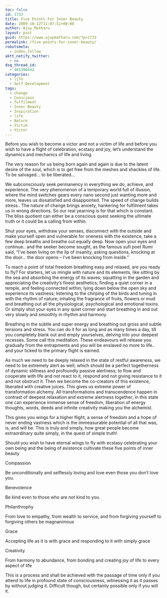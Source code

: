 ```yaml
---
toc: false
id: 1733
title: Five Points For Inner Beauty
date: 2009-10-12T11:07:51+00:00
author: Ajay Matharu
layout: post
guid: https://www.ajaymatharu.com/?p=1733
permalink: /five-points-for-inner-beauty/
robotsmeta:
  - index,follow
aktt_notify_twitter:
  - no
dsq_thread_id:
  - 465390442
categories:
  - life
  - Self Development
tags:
  - change
  - Conscious
  - fulfilment
  - Inner Beauty
  - Inspiration
  - life
  - Nature
  - Victim
  - Victor
---
```

Before you wish to become a victor and not a victim of life and before you wish to have a flight of celebration, ecstasy and joy, let&#8217;s understand the dynamics and mechanics of life and living.

The very reason for us being born again and again is due to the latent desire of the soul, which is to get free from the meshes and shackles of life. To be salvaged&#8230; to be liberated&#8230;

We subconsciously seek permanency in everything we do, achieve, and experience. The very phenomenon of a temporary world full of illusion, where the mind switches gears every nano second just wanting more and more, leaves us dissatisfied and disappointed. The speed of change builds stress.. The nature of change brings anxiety, hankering for fulfilment takes us in wrong directions. So our real yearning is for that which is constant. The bliss quotient can either be a conscious quest seeking the ultimate truth or it could be a calling from within.

Shut your eyes, withdraw your senses, disconnect with the outside and make yourself open and vulnerable for oneness with the existence, take a few deep breaths and breathe out equally deep. Now open your eyes and continue.. and the seeker become sought, as the famous sufi poet Rumi said, &#8220;I&#8217;ve been living on the lip of insanity, asking questions, knocking at the door&#8230; the door opens &#8211; I&#8217;ve been knocking from inside.&#8221;

To reach a point of total freedom breathing easy and relaxed, are you ready to fly? For starters, let us mingle with nature and its elements, like sitting by the sea and absorbing the energy of its waves; squatting in the garden and appreciating the creativity&#8217;s finest aesthetics; finding a quiet corner in a temple, and feeling connected within; lying down below the open sky and experience its vastness; listening to the chirping of the birds and tuning in with the rhythm of nature; inhaling the fragrance of fruits, flowers or mud and breathing out all the physiological, psychological and emotional toxins. Or simply shut your eyes in any quiet corner and start breathing in and out very slowly and smoothly in rhythm and harmony.

Breathing in the subtle and super energy and breathing out gross and subtle tensions and stress. You can do it for as long and as many times a day, till you completely blank out and empty yourselves, delving into your deepest recesses. Some call this meditation. These endeavours will release you gradually from the entrapments and you will be enslaved no more to life.. and your ticked to the primary flight is earned.

As much we need to be deeply relaxed in the state of restful awareness, we need to be extremely alert as well; which should be a perfect togetherness of dynamic stillness and profoundly passive alertness; to flow and cooperate with life and not react to it, respond and not giving resistance to it and not obstruct it. Then we become the co-creators of this existence, liberated with creative juices. This gives us extreme power of transformation alchemy. All transformations and transcendence happen in contrast of deepest relaxation and extreme alertness together; in this state one can experience immense sense of freedom, liberation of energy thoughts, words, deeds and infinite creativity making you the alchemist.

This gives you wings for a higher flight, a sense of freedom and a hope of never ending vastness which is the immeasurable potential of all that was, is, and will be. This is truly and simply, how great people become extraordinary quite simply, in the quest of simple truth!

Should you wish to have eternal wings to fly with ecstasy celebrating your own being and the being of existence cultivate these five points of inner beauty

Compassion
  
Be unconditionally and selflessly loving and love even those you don&#8217;t love you.

Benevolence
  
Be kind even to those who are not kind to you.

Philanthrophy
  
From love to empathy, from wealth to service, and from forgiving yourself to forgiving others be magnanimous

Grace
  
Accepting life as it is with grace and responding to it with simply grace

Creativity
  
From harmony to abundance, from bonding and creating joy of life to every aspect of life

This is a process and shall be achieved with the passage of time only if you attend to life in profound state of consciousness, witnessing it as it passes by without judging it. Difficult though, but certainly possible only if you will it.
